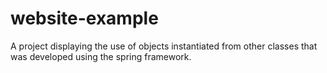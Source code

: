 # website-example
A project displaying the use of objects instantiated from other classes that was developed using the spring framework.
